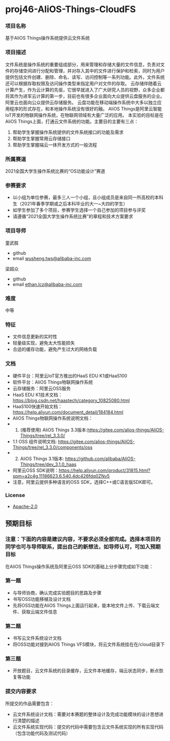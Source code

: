 # proj46-AliOS-Things-CloudFS
### 项目名称
基于AliOS Things操作系统提供云文件系统

### 项目描述

文件系统是操作系统的重要组成部分，用来管理和存储大量的文件信息，负责对文件的存储空间进行分配和管理，并对存入其中的文件进行保护和检索，同时为用户提供包括文件创建、删除、命名、读写、访问控制等一系列功能。此外，文件系统还可以根据存取权限及访问操作类型来指定用户对文件的存取。
云存储伴随着云计算产生，作为云计算的先驱，它很早就进入了广大研究人员的视野，众多企业都将其作为进军云计算的第一步，目前也有很多企业面向大众提供云盘服务的企业。阿里云也面向公众提供云存储服务。
云盘功能在移动端操作系统中大多以独立应用程序的形式存在，和本地操作系统没有很好的融。
AliOS Things是阿里云智能IoT开发的物联网操作系统，在物联网领域有大量广泛的应用。
本实验的目标是在AliOS Things上面，打通云文件系统的功能。主要目的主要有三点：

1. 帮助学生掌握操作系统提供的文件系统接口的功能及需求
2. 帮助学生掌握常用云存储接口
3. 帮助学生掌握端云一体开发方式的一般流程

### 所属赛道

2021全国大学生操作系统比赛的“OS功能设计”赛道



### 参赛要求

- 以小组为单位参赛，最多三人一个小组，且小组成员是来自同一所高校的本科生（2021年春季学期或之后本科毕业的大一~大四的学生）
- 如学生参加了多个项目，参赛学生选择一个自己参加的项目参与评奖
- 请遵循“2021全国大学生操作系统比赛”的章程和技术方案要求



### 项目导师

童武胜

* github
* email wusheng.tws@alibaba-inc.com

梁超众

* github
* email ethan.lcz@alibaba-inc.com



### 难度

中等



### 特征

* 文件信息更新的实时性
* 轻量级实现，避免太大性能损失
* 合适的缓存功能，避免产生过大的网络负载



### 文档

* 硬件平台：阿里云IoT官方推出的HaaS EDU K1或HaaS100
* 软件平台：AliOS Things物联网操作系统
* 云存储服务：阿里云OSS服务
* HaaS EDU K1技术文档：https://blog.csdn.net/haastech/category_10825080.html
* HaaS100快速开始文档：https://help.aliyun.com/document_detail/184184.html
* AliOS Things物联网操作系统说明文档：
* 1. (推荐使用) AliOS Things 3.3版本:https://gitee.com/alios-things/AliOS-Things/tree/rel_3.3.0/
* 1.1 OSS 组件说明文档: https://gitee.com/alios-things/AliOS-Things/tree/rel_3.3.0/components/oss
* 2. AliOS Things 3.1版本: https://github.com/alibaba/AliOS-Things/tree/dev_3.1.0_haas
* 阿里云OSS SDK说明：https://help.aliyun.com/product/31815.html?spm=a2c4g.11186623.6.540.4dc426fdq0ZNv5
* 注意，阿里云提供多种语言的OSS SDK，选择C++或C语言版SDK即可。

### License

* [Apache-2.0](https://opensource.org/licenses/Apache-2.0)



## 预期目标

### 注意：下面的内容是建议内容，不要求必须全部完成。选择本项目的同学也可与导师联系，提出自己的新想法，如导师认可，可加入预期目标

在AliOS Things操作系统及阿里云OSS SDK的基础上分步骤完成如下功能：

### 第一题

* 与导师协商，确认完成实验题目的思路及步骤
* 书写OSS功能移植及设计文档
* 先将OSS功能在AliOS Things上面运行起来，能本地文件上传、下载云端文件、获取云端文件信息

### 第二题

* 书写云文件系统设计文档
* 将OSS功能对接到AliOS Things VFS模块，将云文件系统挂在在/cloud目录下

### 第三题

* 开放题目，云文件系统的目录缓存，云文件本地缓存，端云状态同步，断点恢复等功能

### 提交内容要求

所提交的作品需要包含：

* 云文件系统设计文档：需要对本赛题的整体设计及完成功能模块的设计思想进行清楚的描述
* 云文件系统实现代码：提交的代码中需要包含云文件系统实现的所有实现代码（包含功能代码及测试代码）
